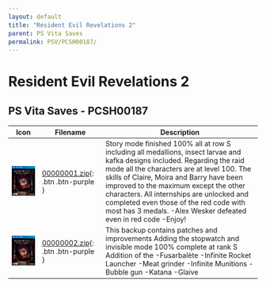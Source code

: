 ```yaml
---
layout: default
title: "Resident Evil Revelations 2"
parent: PS Vita Saves
permalink: PSV/PCSH00187/
---
```

# Resident Evil Revelations 2

## PS Vita Saves - PCSH00187

| Icon | Filename | Description |
|------|----------|-------------|
| ![Resident Evil Revelations 2](icon0.png) | [00000001.zip](00000001.zip){: .btn .btn-purple } | Story mode finished 100% all at row S including all medallions, insect larvae and kafka designs included.  Regarding the raid mode all the characters are at level 100.  The skills of Claire, Moira and Barry have been improved to the maximum except the other characters.  All internships are unlocked and completed even those of the red code with most has 3 medals.  -Alex Wesker defeated even in red code  -Enjoy!  |
| ![Resident Evil Revelations 2](icon0.png) | [00000002.zip](00000002.zip){: .btn .btn-purple } | This backup contains patches and improvements Adding the stopwatch and invisible mode 100% complete at rank S Addition of the -Fusarbalète -Infinite Rocket Launcher -Meat grinder -Infinite Munitions -Bubble gun -Katana -Glaive  |
